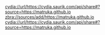 <a href="Add to Cydia">
cydia://url/https://cydia.saurik.com/api/share#?source=https://matruka.github.io
</a>

<a href="Add to Zebra">
zbra://sources/add/https://matruka.github.io
</a>

<a href="Add to Sileo">
cydia://url/https://cydia.saurik.com/api/share#?source=https://matruka.github.io
</a>